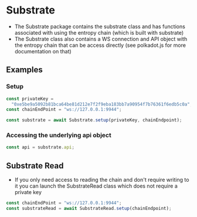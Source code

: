 # Substrate

- The Substrate package contains the substrate class and has functions associated with using the entropy chain (which is built with substrate)
- The Substrate class also contains a WS connection and API object with the entropy chain that can be access directly (see polkadot.js for more documentation on that)

## Examples

### Setup

```js
const privateKey =
  "0xe5be9a5092b81bca64be81d212e7f2f9eba183bb7a90954f7b76361f6edb5c0a";
const chainEndPoint = "ws://127.0.0.1:9944";

const substrate = await Substrate.setup(privateKey, chainEndpoint);
```

### Accessing the underlying api object

```js
const api = substrate.api;
```

## Substrate Read

- If you only need access to reading the chain and don't require writing to it you can launch the SubstrateRead class which does not require a private key

```js
const chainEndPoint = "ws://127.0.0.1:9944";
const substrateRead = await SubstrateRead.setup(chainEndpoint);
```

